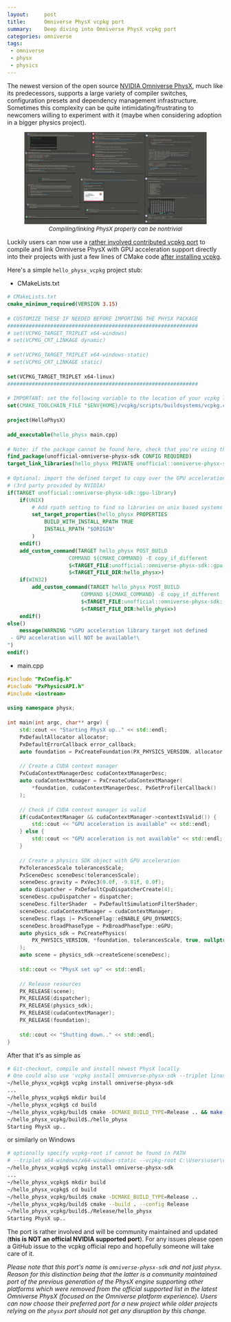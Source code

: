 ```yaml
---
layout:     post
title:      Omniverse PhysX vcpkg port
summary:    Deep diving into Omniverse PhysX vcpkg port
categories: omniverse
tags:
 - omniverse
 - physx
 - physics
---
```


The newest version of the open source [NVIDIA Omniverse PhysX](https://github.com/NVIDIA-Omniverse/PhysX/), much like its predecessors, supports a large variety of compiler switches, configuration presets and dependency management infrastructure. Sometimes this complexity can be quite intimidating/frustrating to newcomers willing to experiment with it (maybe when considering adoption in a bigger physics project).

<figure>
  <a href="/assets/images/physx_linking_errors_diorama.png" target="_blank">
    <img src="/assets/images/physx_linking_errors_diorama.png" alt="Users having issues with PhysX linking">
  </a>
  <figcaption style="text-align: center; font-size: small; font-style: italic;">Compiling/linking PhysX properly can be nontrivial</figcaption>
</figure>

Luckily users can now use a [rather involved contributed vcpkg port](https://github.com/microsoft/vcpkg/pull/31506) to compile and link Omniverse PhysX with GPU acceleration support directly into their projects with just a few lines of CMake code [after installing vcpkg](https://vcpkg.io/en/getting-started.html).

Here's a simple `hello_physx_vcpkg` project stub:

* CMakeLists.txt

```cmake
# CMakeLists.txt
cmake_minimum_required(VERSION 3.15)

# CUSTOMIZE THESE IF NEEDED BEFORE IMPORTING THE PHYSX PACKAGE
##############################################################
# set(VCPKG_TARGET_TRIPLET x64-windows)
# set(VCPKG_CRT_LINKAGE dynamic)

# set(VCPKG_TARGET_TRIPLET x64-windows-static)
# set(VCPKG_CRT_LINKAGE static)

set(VCPKG_TARGET_TRIPLET x64-linux)
##############################################################

# IMPORTANT: set the following variable to the location of your vcpkg local installation
set(CMAKE_TOOLCHAIN_FILE "$ENV{HOME}/vcpkg/scripts/buildsystems/vcpkg.cmake")

project(HelloPhysX)

add_executable(hello_physx main.cpp)

# Note: if the package cannot be found here, check that you're using the right triplet
find_package(unofficial-omniverse-physx-sdk CONFIG REQUIRED)
target_link_libraries(hello_physx PRIVATE unofficial::omniverse-physx-sdk::sdk)

# Optional: import the defined target to copy over the GPU acceleration libraries
# (3rd party provided by NVIDIA)
if(TARGET unofficial::omniverse-physx-sdk::gpu-library)
    if(UNIX)
        # Add rpath setting to find so libraries on unix based systems
        set_target_properties(hello_physx PROPERTIES
            BUILD_WITH_INSTALL_RPATH TRUE
            INSTALL_RPATH "$ORIGIN"
        )
    endif()
    add_custom_command(TARGET hello_physx POST_BUILD
                    COMMAND ${CMAKE_COMMAND} -E copy_if_different
                    $<TARGET_FILE:unofficial::omniverse-physx-sdk::gpu-library>
                    $<TARGET_FILE_DIR:hello_physx>)
    if(WIN32)
        add_custom_command(TARGET hello_physx POST_BUILD
                        COMMAND ${CMAKE_COMMAND} -E copy_if_different
                        $<TARGET_FILE:unofficial::omniverse-physx-sdk::gpu-device-library>
                        $<TARGET_FILE_DIR:hello_physx>)
    endif()
else()
    message(WARNING "\GPU acceleration library target not defined
 - GPU acceleration will NOT be available!\
")
endif()
```

* main.cpp

```cpp
#include "PxConfig.h"
#include "PxPhysicsAPI.h"
#include <iostream>

using namespace physx;

int main(int argc, char** argv) {
    std::cout << "Starting PhysX up.." << std::endl;
    PxDefaultAllocator allocator;
    PxDefaultErrorCallback error_callback;
    auto foundation = PxCreateFoundation(PX_PHYSICS_VERSION, allocator, error_callback);

    // Create a CUDA context manager
    PxCudaContextManagerDesc cudaContextManagerDesc;
    auto cudaContextManager = PxCreateCudaContextManager(
        *foundation, cudaContextManagerDesc, PxGetProfilerCallback()
    );

    // Check if CUDA context manager is valid
    if(cudaContextManager && cudaContextManager->contextIsValid()) {
        std::cout << "GPU acceleration is available" << std::endl;
    } else {
        std::cout << "GPU acceleration is not available" << std::endl;
    }

    // Create a physics SDK object with GPU acceleration
    PxTolerancesScale tolerancesScale;
    PxSceneDesc sceneDesc(tolerancesScale);
    sceneDesc.gravity = PxVec3(0.0f, -9.81f, 0.0f);
    auto dispatcher = PxDefaultCpuDispatcherCreate(4);
    sceneDesc.cpuDispatcher = dispatcher;
    sceneDesc.filterShader  = PxDefaultSimulationFilterShader;
    sceneDesc.cudaContextManager = cudaContextManager;
    sceneDesc.flags |= PxSceneFlag::eENABLE_GPU_DYNAMICS;
    sceneDesc.broadPhaseType = PxBroadPhaseType::eGPU;
    auto physics_sdk = PxCreatePhysics(
        PX_PHYSICS_VERSION, *foundation, tolerancesScale, true, nullptr
    );
    auto scene = physics_sdk->createScene(sceneDesc);

    std::cout << "PhysX set up" << std::endl;

    // Release resources
    PX_RELEASE(scene);
    PX_RELEASE(dispatcher);
    PX_RELEASE(physics_sdk);
    PX_RELEASE(cudaContextManager);
    PX_RELEASE(foundation);

    std::cout << "Shutting down.." << std::endl;
}
```

After that it's as simple as

```bash
# Git-checkout, compile and install newest PhysX locally
# One could also use 'vcpkg install omniverse-physx-sdk --triplet linux-x64' here
~/hello_physx_vcpkg$ vcpkg install omniverse-physx-sdk
...
~/hello_physx_vcpkg$ mkdir build
~/hello_physx_vcpkg$ cd build
~/hello_physx_vcpkg/build$ cmake -DCMAKE_BUILD_TYPE=Release .. && make
~/hello_physx_vcpkg/build$./hello_physx
Starting PhysX up..
```

or similarly on Windows

```bash
# optionally specify vcpkg-root if cannot be found in PATH
# --triplet x64-windows/x64-windows-static --vcpkg-root C:\Users\user\vcpkg
~/hello_physx_vcpkg$ vcpkg install omniverse-physx-sdk
...
~/hello_physx_vcpkg$ mkdir build
~/hello_physx_vcpkg$ cd build
~/hello_physx_vcpkg/build$ cmake -DCMAKE_BUILD_TYPE=Release ..
~/hello_physx_vcpkg/build$ cmake --build . --config Release
~/hello_physx_vcpkg/build$./Release/hello_physx
Starting PhysX up..
```

The port is rather involved and will be community maintained and updated (**this is NOT an official NVIDIA supported port**). For any issues please open a GitHub issue to the vcpkg official repo and hopefully someone will take care of it.

_Please note that this port's name is `omniverse-physx-sdk` and not just `physx`. Reason for this distinction being that the latter is a community maintained port of the previous generation of the PhysX engine supporting other platforms which were removed from the official supported list in the latest Omniverse PhysX (focused on the Omniverse platform experience). Users can now choose their preferred port for a new project while older projects relying on the `physx` port should not get any disruption by this change._